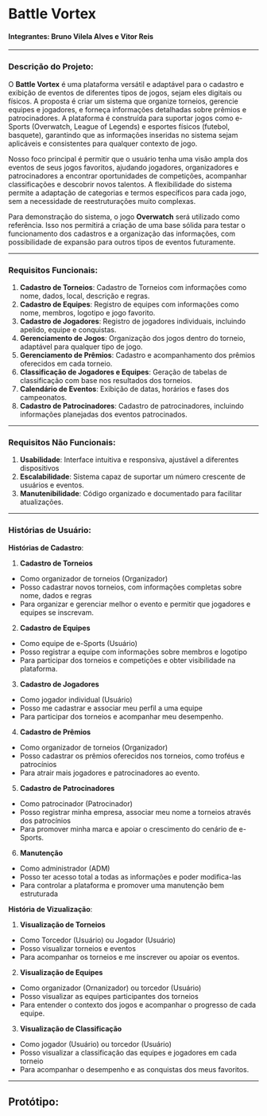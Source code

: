 # Battle Vortex

#### Integrantes: Bruno Vilela Alves e Vitor Reis
------------------------------------------------------
### Descrição do Projeto:

O **Battle Vortex** é uma plataforma versátil e adaptável para o cadastro e exibição de eventos de diferentes tipos de jogos, sejam eles digitais ou físicos. A proposta é criar um sistema que organize torneios, gerencie equipes e jogadores, e forneça informações detalhadas sobre prêmios e patrocinadores. A plataforma é construída para suportar jogos como e-Sports (Overwatch, League of Legends) e esportes físicos (futebol, basquete), garantindo que as informações inseridas no sistema sejam aplicáveis ​​e consistentes para qualquer contexto de jogo.

Nosso foco principal é permitir que o usuário tenha uma visão ampla dos eventos de seus jogos favoritos, ajudando jogadores, organizadores e patrocinadores a encontrar oportunidades de competições, acompanhar classificações e descobrir novos talentos. A flexibilidade do sistema permite a adaptação de categorias e termos específicos para cada jogo, sem a necessidade de reestruturações muito complexas.

Para demonstração do sistema, o jogo **Overwatch** será utilizado como referência. Isso nos permitirá a criação de uma base sólida para testar o funcionamento dos cadastros e a organização das informações, com possibilidade de expansão para outros tipos de eventos futuramente.

------------------------------------------------------

### Requisitos Funcionais:

1. **Cadastro de Torneios**: Cadastro de Torneios com informações como nome, dados, local, descrição e regras.
2. **Cadastro de Equipes**: Registro de equipes com informações como nome, membros, logotipo e jogo favorito.
3. **Cadastro de Jogadores**: Registro de jogadores individuais, incluindo apelido, equipe e conquistas.
4. **Gerenciamento de Jogos**: Organização dos jogos dentro do torneio, adaptável para qualquer tipo de jogo.
5. **Gerenciamento de Prêmios**: Cadastro e acompanhamento dos prêmios oferecidos em cada torneio.
6. **Classificação de Jogadores e Equipes**: Geração de tabelas de classificação com base nos resultados dos torneios.
7. **Calendário de Eventos**: Exibição de datas, horários e fases dos campeonatos.
8. **Cadastro de Patrocinadores**: Cadastro de patrocinadores, incluindo informações planejadas dos eventos patrocinados.

------------------------------------------------------

### Requisitos Não Funcionais:

1. **Usabilidade**: Interface intuitiva e responsiva, ajustável a diferentes dispositivos
2. **Escalabilidade**: Sistema capaz de suportar um número crescente de usuários e eventos.
3. **Manutenibilidade**: Código organizado e documentado para facilitar atualizações.

------------------------------------------------------

### Histórias de Usuário:

**Histórias de Cadastro**: 

1. **Cadastro de Torneios**  
    
- Como organizador de torneios (Organizador)
- Posso cadastrar novos torneios, com informações completas sobre nome,    dados e regras
- Para organizar e gerenciar melhor o evento e permitir que jogadores e equipes se inscrevam.

2. **Cadastro de Equipes** 
    
- Como equipe de e-Sports (Usuário)
- Posso registrar a equipe com informações sobre membros e logotipo
- Para participar dos torneios e competições e obter visibilidade na plataforma.

3. **Cadastro de Jogadores** 
    
- Como jogador individual (Usuário)
- Posso me cadastrar e associar meu perfil a uma equipe
- Para participar dos torneios e acompanhar meu desempenho.

4. **Cadastro de Prêmios** 
 
- Como organizador de torneios (Organizador)
- Posso cadastrar os prêmios oferecidos nos torneios, como troféus e patrocínios
- Para atrair mais jogadores e patrocinadores ao evento.

5. **Cadastro de Patrocinadores** 
 
- Como patrocinador (Patrocinador)
- Posso registrar minha empresa, associar meu nome a torneios através dos patrocínios
- Para promover minha marca e apoiar o crescimento do cenário de e-Sports.

6. **Manutenção** 
 
- Como administrador (ADM)
- Posso ter acesso total a todas as informações e poder modifica-las 
- Para controlar a plataforma e promover uma manutenção bem estruturada

**História de Vizualização**:

1. **Visualização de Torneios**
    
- Como Torcedor (Usuário) ou Jogador (Usuário)
- Posso visualizar torneios e eventos
- Para acompanhar os torneios e me inscrever ou apoiar os eventos.

2. **Visualização de Equipes** 
    
- Como organizador (Ornanizador) ou torcedor (Usuário)
- Posso visualizar as equipes participantes dos torneios
- Para entender o contexto dos jogos e acompanhar o progresso de cada equipe.

3. **Visualização de Classificação** 
    
- Como jogador (Usuário) ou torcedor (Usuário)
- Posso visualizar a classificação das equipes e jogadores em cada torneio
- Para acompanhar o desempenho e as conquistas dos meus favoritos.

--------------------------------------------------------

## Protótipo:




